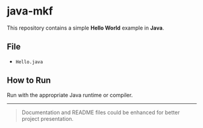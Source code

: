 # java-mkf

This repository contains a simple **Hello World** example in **Java**.

## File
- `Hello.java`

## How to Run
Run with the appropriate Java runtime or compiler.

---

> Documentation and README files could be enhanced for better project presentation.
